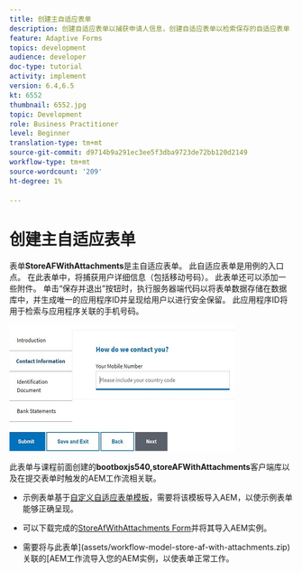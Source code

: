 ```yaml
---
title: 创建主自适应表单
description: 创建自适应表单以捕获申请人信息，创建自适应表单以检索保存的自适应表单
feature: Adaptive Forms
topics: development
audience: developer
doc-type: tutorial
activity: implement
version: 6.4,6.5
kt: 6552
thumbnail: 6552.jpg
topic: Development
role: Business Practitioner
level: Beginner
translation-type: tm+mt
source-git-commit: d9714b9a291ec3ee5f3dba9723de72bb120d2149
workflow-type: tm+mt
source-wordcount: '209'
ht-degree: 1%

---
```



# 创建主自适应表单

表单&#x200B;**StoreAFWithAttachments**&#x200B;是主自适应表单。 此自适应表单是用例的入口点。 在此表单中，将捕获用户详细信息（包括移动号码）。 此表单还可以添加一些附件。 单击“保存并退出”按钮时，执行服务器端代码以将表单数据存储在数据库中，并生成唯一的应用程序ID并呈现给用户以进行安全保留。 此应用程序ID将用于检索与应用程序关联的手机号码。

![主应用程序表单](assets/6552.JPG)

此表单与课程前面创建的&#x200B;**bootboxjs540,storeAFWithAttachments**&#x200B;客户端库以及在提交表单时触发的AEM工作流相关联。


* 示例表单基于[自定义自适应表单模板](assets/custom-template-with-page-component.zip)，需要将该模板导入AEM，以使示例表单能够正确呈现。

* 可以下载完成的[StoreAfWithAttachments Form](assets/store-af-with-attachments-form.zip)并将其导入AEM实例。

* 需要将与此表单](assets/workflow-model-store-af-with-attachments.zip)关联的[AEM工作流导入您的AEM实例，以使表单正常工作。



